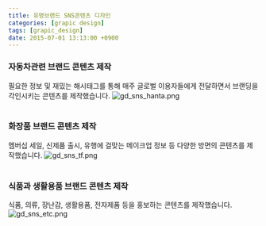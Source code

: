 ```yaml
---
title: 유명브랜드 SNS콘텐츠 디자인
categories: [grapic design]
tags: [grapic_design]
date: 2015-07-01 13:13:00 +0900
---
```

### 자동차관련 브랜드 콘텐츠 제작
필요한 정보 및 재밌는 해시태그를 통해 매주 글로벌 이용자들에게 전달하면서 브랜딩을 각인시키는 콘텐츠를 제작했습니다.
![gd_sns_hanta.png](/posts/gd_sns_hanta.png)<br><br>

### 화장품 브랜드 콘텐츠 제작
멤버십 세일, 신제품 출시, 유행에 걸맞는 메이크업 정보 등 다양한 방면의 콘텐츠를 제작했습니다.
![gd_sns_tf.png](/posts/gd_sns_tf.png)<br><br>

### 식품과 생활용품 브랜드 콘텐츠 제작
식품, 의류, 장난감, 생활용품, 전자제품 등을 홍보하는 콘텐츠를 제작했습니다.
![gd_sns_etc.png](/posts/gd_sns_etc.png)<br><br>
